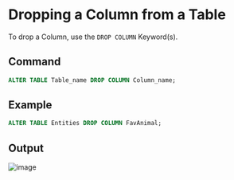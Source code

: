 # Dropping a Column from a Table

To drop a Column, use the `DROP COLUMN` Keyword(s).

## Command

```sql
ALTER TABLE Table_name DROP COLUMN Column_name;
```

## Example

```sql
ALTER TABLE Entities DROP COLUMN FavAnimal;
```

## Output

![image](https://github.com/DrNeonsy/SQL-Note-Collection/assets/118444485/781f1eb1-cfa5-4721-8e20-c1d442cd7aad)
